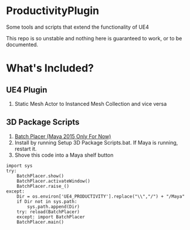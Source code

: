 # ProductivityPlugin
Some tools and scripts that extend the functionality of UE4

This repo is so unstable and nothing here is guaranteed to work, or to be documented.

# What's Included?
## UE4 Plugin
1. Static Mesh Actor to Instanced Mesh Collection and vice versa

## 3D Package Scripts
1. [Batch Placer (Maya 2015 Only For Now)](https://www.youtube.com/watch?v=TcbSW4icYV4)
  1. Install by running Setup 3D Package Scripts.bat. If Maya is running, restart it.
  2. Shove this code into a Maya shelf button

```
import sys
try:
    BatchPlacer.show()
    BatchPlacer.activateWindow()
    BatchPlacer.raise_()
except:
    Dir = os.environ['UE4_PRODUCTIVITY'].replace("\\","/") + "/Maya"
    if Dir not in sys.path:
        sys.path.append(Dir)
    try: reload(BatchPlacer)
    except: import BatchPlacer
    BatchPlacer.main()
```
